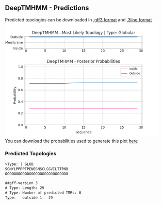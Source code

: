 ## DeepTMHMM - Predictions
Predicted topologies can be downloaded in [.gff3 format](TMRs.gff3) and [.3line format](predicted_topologies.3line)
![picture](plot.png)
You can download the probabilities used to generate this plot [here](Type:_probs.csv)
### Predicted Topologies
```
>Type: | GLOB
SGNYLPPPPTPENEGNSCLGGVILTTPNR
OOOOOOOOOOOOOOOOOOOOOOOOOOOOO

```


```
##gff-version 3
# Type: Length: 29
# Type: Number of predicted TMRs: 0
Type:	outside	1	29				

```
